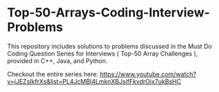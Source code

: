 # Top-50-Arrays-Coding-Interview-Problems
This repository includes solutions to problems discussed in the Must Do Coding Question Series for Interviews ( Top-50 Array Challenges ), provided in C++, Java, and Python.

Checkout the entire series here: https://www.youtube.com/watch?v=jJEZsIkfrXs&list=PL4JcMBI4LmknXBJsifFkvdrOix7ukBsHC
